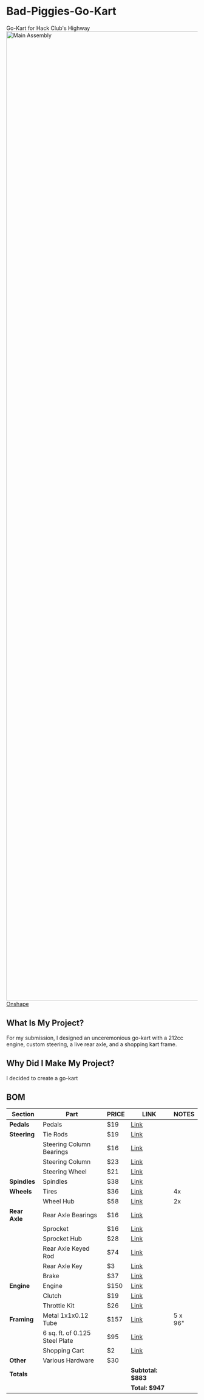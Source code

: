 # Bad-Piggies-Go-Kart
Go-Kart for Hack Club's Highway
<img width="3296" height="2547" alt="Main Assembly" src="https://github.com/user-attachments/assets/d8a6c281-2bb3-477f-b05a-01dff9eea12e" />
[Onshape](https://cad.onshape.com/documents/c2f1552d181a8c0b7c81c604/w/1036deec50656b61e29849aa/e/d8d944300a12fe05290abc8e?renderMode=0&uiState=688ad29296896a335f544a3b)

## What Is My Project?
For my submission, I designed an unceremonious go-kart with a 212cc engine, custom steering, a live rear axle, and a shopping kart frame.

## Why Did I Make My Project?
I decided to create a go-kart 


## BOM
| **Section**       | **Part**                          | **PRICE** | **LINK**                                                                                                                                                         | **NOTES**       |
|-------------------|-----------------------------------|-----------|------------------------------------------------------------------------------------------------------------------------------------------------------------------|-----------------|
| **Pedals**        | Pedals                            | $19       | [Link](https://a.co/d/fyPORov)                                                                                                                                   |                 |
| **Steering**      | Tie Rods                          | $19       | [Link](https://a.co/d/guhokrl)                                                                                                                                   |                 |
|                   | Steering Column Bearings          | $16       | [Link](https://a.co/d/0qnipDH)                                                                                                                                   |                 |
|                   | Steering Column                   | $23       | [Link](https://www.metalsupermarkets.com/product/mild-steel-round-bar-cold-rolled-1045/)                                                                        |                 |
|                   | Steering Wheel                    | $21       | [Link](https://a.co/d/1pnSPYQ)                                                                                                                                   |                 |
| **Spindles**      | Spindles                          | $38       | [Link](https://a.co/d/5URasgB)                                                                                                                                   |                 |
| **Wheels**        | Tires                             | $36       | [Link](https://www.harborfreight.com/10-inch-x-3-1-2-half-inch-pneumatic-tire-67465.html?gStoreCode=3598&gQT=1)                                                  | 4x              |
|                   | Wheel Hub                         | $58       | [Link](https://a.co/d/0Y4S51G)                                                                                                                                   | 2x              |
| **Rear Axle**     | Rear Axle Bearings                | $16       | [Link](https://a.co/d/6HbyVYZ)                                                                                                                                   |                 |
|                   | Sprocket                          | $16       | [Link](https://www.gopowersports.com/split-sprockets-35/)                                                                                                       |                 |
|                   | Sprocket Hub                      | $28       | [Link](https://www.gopowersports.com/1-sprocket-carrier-sprocket-hub/#tab-description)                                                                          |                 |
|                   | Rear Axle Keyed Rod               | $74       | [Link](https://www.mcmaster.com/products/keyed-shafts/keyed-rotary-shafts-5/)                                                                                   |                 |
|                   | Rear Axle Key                     | $3        | [Link](https://www.mcmaster.com/products/key-stock/machine-key-stock-1~~/)                                                                                      |                 |
|                   | Brake                             | $37       | [Link](https://a.co/d/gRQefmz)                                                                                                                                   |                 |
| **Engine**        | Engine                            | $150      | [Link](https://www.harborfreight.com/65-hp-212cc-ohv-horizontal-shaft-gas-engine-epa-69730.html%20$150)                                                         |                 |
|                   | Clutch                            | $19       | [Link](https://a.co/d/7EmMFdI)                                                                                                                                   |                 |
|                   | Throttle Kit                      | $26       | [Link](https://www.gopowersports.com/throttle-kit-79cc-98cc-predator-engine/)                                                                                   |                 |
| **Framing**       | Metal 1x1x0.12 Tube               | $157      | [Link](https://www.metalsupermarkets.com/product/mild-steel-square-tube-structural-welded/)                                                                     | 5 x 96"         |
|                   | 6 sq. ft. of 0.125 Steel Plate    | $95       | [Link](https://www.metalsupermarkets.com/product/mild-steel-sheet-hot-rolled/)                                                                                  |                 |
|                   | Shopping Cart                     | $2        | [Link](https://www.facebook.com/marketplace/item/1274992584235045/?ref=search&referral_code=null&referral_story_type=post)                                      |                 |
| **Other**         | Various Hardware                  | $30       |                                                                                                                                                                  |                 |
| **Totals**        |                                   |           | **Subtotal: $883**                                                                                                                                               |                 |
|                   |                                   |           | **Total: $947**                                                                                                                                                  |                 |
